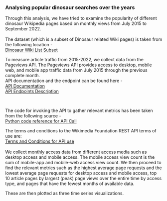 ### Analysing popular dinosaur searches over the years

Through this analysis, we have tried to examine the popularity of different dinosaur Wikipedia pages based on monthly views from July 2015 to September 2022. <br><br>
The dataset (which is a subset of Dinosaur related Wiki pages) is taken from the following location - <br>
[Dinosaur Wiki List Subset](https://docs.google.com/spreadsheets/d/1zfBNKsuWOFVFTOGK8qnTr2DmHkYK4mAACBKk1sHLt_k/edit#gid=1345871712)

To measure article traffic from 2015-2022, we collect data from the Pageviews API. The Pageviews API provides access to desktop, mobile web, and mobile app traffic data from July 2015 through the previous complete month. <br>
API documentation and the endpoint can be found here - <br>
[API Documentation](https://wikitech.wikimedia.org/wiki/Analytics/AQS/Pageviews) <br>
[API Endpoints Description](https://wikimedia.org/api/rest_v1/#/Pageviews_data/get_metrics_pageviews_aggregate_project_access_agent_granularity_start_end)

<br>

The code for invoking the API to gather relevant metrics has been taken from the following source - <br>
[Python code reference for API Call](https://colab.research.google.com/drive/1gtFZAjRoOShsqZKuNhiiSn9Ko4ky-CSC#scrollTo=OROH-g2L-4Ei)

The terms and conditions to the Wikimedia Foundation REST API terms of use are: <br> 
[Terms and Conditions for API use](https://www.mediawiki.org/wiki/REST_API#Terms_and_conditions)
<br><br>
We collect monthly access data from different access media such as desktop access and mobile access. The mobile access view count is the sum of mobile-app and mobile-web access view count. 
We then proceed to find the relevant metrics such as the highest average page requests and the lowest average page requests for desktop access and mobile access, top 10 article pages by largest (peak) page views over the entire time by access type, and pages that have the fewest months of available data.

These are then plotted as three time series visualizations.
